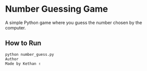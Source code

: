 # Number Guessing Game

A simple Python game where you guess the number chosen by the computer.

## How to Run
```bash
python number_guess.py
Author
Made by Kethan ✌️
